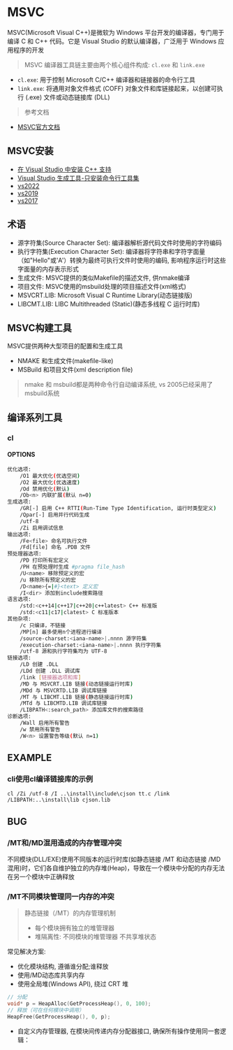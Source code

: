 # MSVC

MSVC(Microsoft Visual C++)是微软为 Windows 平台开发的编译器，专门用于编译 C 和 C++ 代码。它是 Visual Studio 的默认编译器，广泛用于 Windows 应用程序的开发

> MSVC 编译器工具链主要由两个核心组件构成: `cl.exe` 和 `link.exe`
- `cl.exe`: 用于控制 Microsoft C/C++ 编译器和链接器的命令行工具
- `link.exe`: 将通用对象文件格式 (COFF) 对象文件和库链接起来，以创建可执行 (.exe) 文件或动态链接库 (DLL)

> 参考文档
- [MSVC官方文档](https://learn.microsoft.com/zh-cn/cpp/build/building-on-the-command-line)

## MSVC安装

- [在 Visual Studio 中安装 C++ 支持](https://learn.microsoft.com/zh-cn/cpp/build/vscpp-step-0-installation?view=msvc-170)
- [Visual Studio 生成工具-只安装命令行工具集](https://visualstudio.microsoft.com/downloads/#build-tools-for-visual-studio-2022)
- [vs2022](https://aka.ms/vs/17/release/vs_buildtools.exe)
- [vs2019](https://aka.ms/vs/16/release/vs_community.exe)
- [vs2017](https://aka.ms/vs/15/release/vs_community.exe)

## 术语

- 源字符集(Source Character Set): 编译器解析源代码文件时使用的字符编码
- 执行字符集(Execution Character Set): 编译器将字符串和字符字面量（如"Hello"或'A'）转换为最终可执行文件时使用的编码, 影响程序运行时这些字面量的内存表示形式
- 生成文件: MSVC提供的类似Makefile的描述文件, 供nmake编译
- 项目文件: MSVC使用的msbuild处理的项目描述文件(xml格式)
- MSVCRT.LIB: Microsoft Visual C Runtime Library(动态链接版)
- LIBCMT.LIB: LIBC Multithreaded (Static)(静态多线程 C 运行时库)

## MSVC构建工具

MSVC提供两种大型项目的配置和生成工具

- NMAKE 和生成文件(makefile-like)
- MSBuild 和项目文件(xml description file)

> nmake 和 msbuild都是两种命令行自动编译系统, vs 2005已经采用了msbuild系统

## 编译系列工具

### cl

#### OPTIONS

```bash
优化选项:
    /O1 最大优化(优选空间)
    /O2 最大优化(优选速度)
    /Od 禁用优化(默认)
    /Ob<n> 内联扩展(默认 n=0) 
生成选项:
    /GR[-] 启用 C++ RTTI(Run-Time Type Identification, 运行时类型定义)
    /Qpar[-] 启用并行代码生成
    /utf-8
    /Zi 启用调试信息
输出选项:
    /Fe<file> 命名可执行文件
    /Fd[file] 命名 .PDB 文件
预处理器选项:
    /PD 打印所有宏定义
    /PH 在预处理时生成 #pragma file_hash
    /U<name> 移除预定义的宏
    /u 移除所有预定义的宏
    /D<name>{=|#}<text> 定义宏
    /I<dir> 添加到include搜索路径
语言选项:
    /std:<c++14|c++17|c++20|c++latest> C++ 标准版
    /std:<c11|c17|clatest> C 标准版本
其他杂项:
    /c 只编译，不链接
    /MP[n] 最多使用n个进程进行编译
    /source-charset:<iana-name>|.nnnn 源字符集
    /execution-charset:<iana-name>|.nnnn 执行字符集
    /utf-8 源和执行字符集均为 UTF-8
链接选项:
    /LD 创建 .DLL
    /LDd 创建 .DLL 调试库
    /link [链接器选项和库]
    /MD 与 MSVCRT.LIB 链接(动态链接运行时库)
    /MDd 与 MSVCRTD.LIB 调试库链接
    /MT 与 LIBCMT.LIB 链接(静态链接运行时库)
    /MTd 与 LIBCMTD.LIB 调试库链接
    /LIBPATH<:search_path> 添加库文件的搜索路径
诊断选项:
    /Wall 启用所有警告
    /w 禁用所有警告
    /W<n> 设置警告等级(默认 n=1)

```

## EXAMPLE

### cli使用cl编译链接库的示例

`cl /Zi /utf-8 /I ..\install\include\cjson tt.c /link /LIBPATH:..\install\lib cjson.lib`

## BUG

### /MT和/MD混用造成的内存管理冲突

不同模块(DLL/EXE)使用不同版本的运行时库(如静态链接 /MT 和动态链接 /MD 混用)时，它们各自维护独立的内存堆(Heap)，导致在一个模块中分配的内存无法在另一个模块中正确释放

### /MT不同模块管理同一内存的冲突

> 静态链接（/MT）的内存管理机制
> - 每个模块拥有独立的堆管理器
> - 堆隔离性: 不同模块的堆管理器 不共享堆状态

常见解决方案:
- 优化模块结构, 遵循谁分配;谁释放
- 使用/MD动态库共享内存
- 使用全局堆(Windows API), 绕过 CRT 堆
```c
// 分配
void* p = HeapAlloc(GetProcessHeap(), 0, 100);
// 释放（可在任何模块中调用）
HeapFree(GetProcessHeap(), 0, p);
```
- 自定义内存管理器, 在模块间传递内存分配器接口, 确保所有操作使用同一套逻辑：